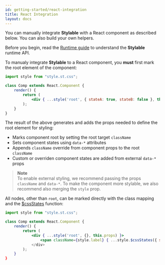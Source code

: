 ```yaml
---
id: getting-started/react-integration
title: React Integration
layout: docs
---
```


You can manually integrate **Stylable** with a React component as described below. You can also build your own helpers.

Before you begin, read the [Runtime guide](../guides/runtime.md) to understand the **Stylable** runtime API.

To manualy integrate **Stylable** to a React component, you **must** first mark the root element of the component:

```jsx
import style from "style.st.css";

class Comp extends React.Component {
    render() {
        return (
            <div { ...style('root', { stateA: true, stateB: false }, this.props) }></div>
        );
    }
}
```

The result of the above generates and adds the props needed to define the root element for styling:
* Marks component root by setting the root target `className`
* Sets component states using `data-*` attributes 
* Appends `className` override from component props to the root `className`
* Custom or overriden component states are added from external `data-*` props

> **Note**  
> To enable external styling, we recommend passing the props `className` and `data-*`. To make the component more stylable, we also recommend also merging the `style` prop.

All nodes, other than `root`, can be marked directly with the class mapping and the [$cssStates](../guides/runtime#custom-state-mapping) function:

```jsx
import style from "style.st.css";

class Comp extends React.Component {
    render() {
        return (
            <div { ...style('root', {}, this.props) }>
                <span className={style.label} { ...style.$cssStates({ stateA: true ) }></span>
            </div>
        );
    }
}
```
 

